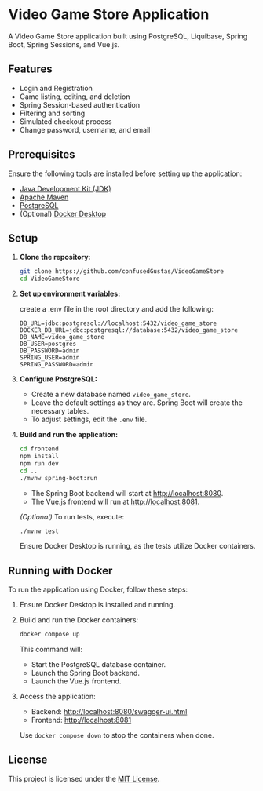 # Video Game Store Application

A Video Game Store application built using PostgreSQL, Liquibase, Spring Boot, Spring Sessions, and Vue.js.

## Features

- Login and Registration
- Game listing, editing, and deletion
- Spring Session-based authentication
- Filtering and sorting
- Simulated checkout process
- Change password, username, and email

## Prerequisites

Ensure the following tools are installed before setting up the application:

- [Java Development Kit (JDK)](https://www.oracle.com/java/technologies/downloads/)
- [Apache Maven](https://maven.apache.org/download.cgi)
- [PostgreSQL](https://www.postgresql.org/download/)
- (Optional) [Docker Desktop](https://www.docker.com/products/docker-desktop/)

## Setup

1. **Clone the repository:**

    ```bash
    git clone https://github.com/confusedGustas/VideoGameStore
    cd VideoGameStore
    ```

2. **Set up environment variables:**

   create a .env file in the root directory and add the following:

    ```properties
   DB_URL=jdbc:postgresql://localhost:5432/video_game_store
   DOCKER_DB_URL=jdbc:postgresql://database:5432/video_game_store
   DB_NAME=video_game_store
   DB_USER=postgres
   DB_PASSWORD=admin
   SPRING_USER=admin
   SPRING_PASSWORD=admin

3. **Configure PostgreSQL:**

    - Create a new database named `video_game_store`.
    - Leave the default settings as they are. Spring Boot will create the necessary tables.
    - To adjust settings, edit the `.env` file.

4. **Build and run the application:**

    ```bash
    cd frontend
    npm install
    npm run dev
    cd ..
    ./mvnw spring-boot:run
    ```

    - The Spring Boot backend will start at [http://localhost:8080](http://localhost:8080).
    - The Vue.js frontend will run at [http://localhost:8081](http://localhost:8081).

   *(Optional)* To run tests, execute:

    ```bash
    ./mvnw test
    ```

   Ensure Docker Desktop is running, as the tests utilize Docker containers.

## Running with Docker

To run the application using Docker, follow these steps:

1. Ensure Docker Desktop is installed and running.
2. Build and run the Docker containers:

    ```bash
    docker compose up
    ```

   This command will:
    - Start the PostgreSQL database container.
    - Launch the Spring Boot backend.
    - Launch the Vue.js frontend.

3. Access the application:
    - Backend: [http://localhost:8080/swagger-ui.html](http://localhost:8080/swagger-ui.html)
    - Frontend: [http://localhost:8081](http://localhost:8081)

   Use `docker compose down` to stop the containers when done.

## License

This project is licensed under the [MIT License](./LICENSE).
